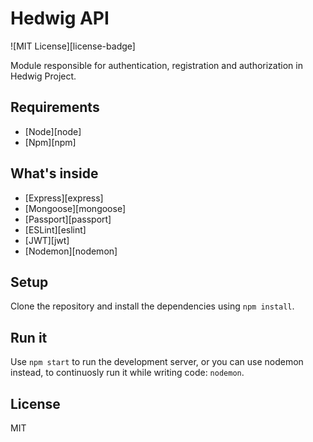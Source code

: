 # Hedwig API

<!-- Start: Badges section -->
![MIT License][license-badge]
<!-- End: Badges section -->

Module responsible for authentication, registration and authorization in Hedwig Project.

## Requirements
  - [Node][node]
  - [Npm][npm]

## What's inside
  - [Express][express]
  - [Mongoose][mongoose]
  - [Passport][passport]
  - [ESLint][eslint]
  - [JWT][jwt]
  - [Nodemon][nodemon]


## Setup

Clone the repository and install the dependencies using `npm install`.

## Run it

Use `npm start` to run the development server, or you can use nodemon instead, to continuosly run it while writing code: `nodemon`.

## License

MIT

